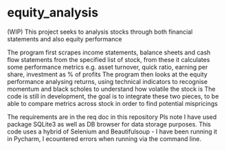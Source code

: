 # equity_analysis
(WIP) This project seeks to analysis stocks through both financial statements and also equity performance

The program first scrapes income statements, balance sheets and cash flow statements from the specified list of stock, from these it calculates some performance metrics e.g. asset turnover, quick ratio, earning per share, investment as % of profits
The program then looks at the equity performance analysing returns, using technical indicators to recognise momentum and black scholes to understand how volatile the stock is
The code is still in development, the goal is to integrate these two pieces, to be able to compare metrics across stock in order to find potential mispricings

The requirements are in the req doc in this repository
Pls note I have used package SQLite3 as well as DB browser for data storage purposes.
This code uses a hybrid of Selenium and Beautifulsoup - I have been running it in Pycharm, I ecountered errors when running via the command line.
